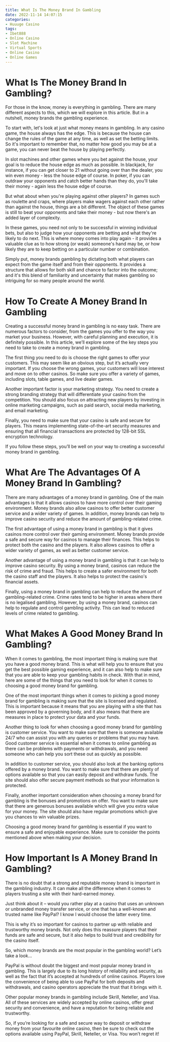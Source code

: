 ```yaml
---
title: What Is The Money Brand In Gambling
date: 2022-11-14 14:07:15
categories:
- Huuuge Casino
tags:
- Ibet888
- Online Casino
- Slot Machine
- Virtual Sports
- Online Casino
- Online Games
---
```



#  What Is The Money Brand In Gambling?

For those in the know, money is everything in gambling. There are many different aspects to this, which we will explore in this article. But in a nutshell, money brands the gambling experience.

To start with, let's look at just what money means in gambling. In any casino game, the house always has the edge. This is because the house can change the rules of the game at any time, as well as set the betting limits. So it's important to remember that, no matter how good you may be at a game, you can never beat the house by playing perfectly.

In slot machines and other games where you bet against the house, your goal is to reduce the house edge as much as possible. In blackjack, for instance, if you can get closer to 21 without going over than the dealer, you win even money - less the house edge of course. In poker, if you can outdraw your opponents and catch better hands than they do, you'll take their money - again less the house edge of course.

But what about when you're playing against other players? In games such as roulette and craps, where players make wagers against each other rather than against the house, things are a bit different. The object of these games is still to beat your opponents and take their money - but now there's an added layer of complexity.

In these games, you need not only to be successful in winning individual bets, but also to judge how your opponents are betting and what they're likely to do next. This is where money comes into play again - it provides a valuable clue as to how strong (or weak) someone's hand may be, or how likely they are to keep betting on a particular number or combination.

Simply put, money brands gambling by dictating both what players can expect from the game itself and from their opponents. It provides a structure that allows for both skill and chance to factor into the outcome; and it's this blend of familiarity and uncertainty that makes gambling so intriguing for so many people around the world.

#  How To Create A Money Brand In Gambling

Creating a successful money brand in gambling is no easy task. There are numerous factors to consider, from the games you offer to the way you market your business. However, with careful planning and execution, it is definitely possible. In this article, we’ll explore some of the key steps you need to take to create a money brand in gambling.

The first thing you need to do is choose the right games to offer your customers. This may seem like an obvious step, but it’s actually very important. If you choose the wrong games, your customers will lose interest and move on to other casinos. So make sure you offer a variety of games, including slots, table games, and live dealer games.

Another important factor is your marketing strategy. You need to create a strong branding strategy that will differentiate your casino from the competition. You should also focus on attracting new players by investing in online marketing campaigns, such as paid search, social media marketing, and email marketing.

Finally, you need to make sure that your casino is safe and secure for players. This means implementing state-of-the-art security measures and ensuring that all financial transactions are protected by 128-bit SSL encryption technology.

If you follow these steps, you’ll be well on your way to creating a successful money brand in gambling.

#  What Are The Advantages Of A Money Brand In Gambling?

There are many advantages of a money brand in gambling. One of the main advantages is that it allows casinos to have more control over their gaming environment. Money brands also allow casinos to offer better customer service and a wider variety of games. In addition, money brands can help to improve casino security and reduce the amount of gambling-related crime.

The first advantage of using a money brand in gambling is that it gives casinos more control over their gaming environment. Money brands provide a safe and secure way for casinos to manage their finances. This helps to protect both the casino and the players. It also allows casinos to offer a wider variety of games, as well as better customer service.

Another advantage of using a money brand in gambling is that it can help to improve casino security. By using a money brand, casinos can reduce the risk of crime and fraud. This helps to create a safer environment for both the casino staff and the players. It also helps to protect the casino's financial assets.

Finally, using a money brand in gambling can help to reduce the amount of gambling-related crime. Crime rates tend to be higher in areas where there is no legalised gambling. However, by using a money brand, casinos can help to regulate and control gambling activity. This can lead to reduced levels of crime related to gambling.

#  What Makes A Good Money Brand In Gambling?

When it comes to gambling, the most important thing is making sure that you have a good money brand. This is what will help you to ensure that you get the best possible gaming experience, and it can also help to make sure that you are able to keep your gambling habits in check. With that in mind, here are some of the things that you need to look for when it comes to choosing a good money brand for gambling.

One of the most important things when it comes to picking a good money brand for gambling is making sure that the site is licensed and regulated. This is important because it means that you are playing with a site that has been approved by a governing body, and it also means that there are measures in place to protect your data and your funds.

Another thing to look for when choosing a good money brand for gambling is customer service. You want to make sure that there is someone available 24/7 who can assist you with any queries or problems that you may have. Good customer service is essential when it comes to online gambling as there can be problems with payments or withdrawals, and you need someone who can help you sort these out as quickly as possible.

In addition to customer service, you should also look at the banking options offered by a money brand. You want to make sure that there are plenty of options available so that you can easily deposit and withdraw funds. The site should also offer secure payment methods so that your information is protected.

Finally, another important consideration when choosing a money brand for gambling is the bonuses and promotions on offer. You want to make sure that there are generous bonuses available which will give you extra value for your money. The site should also have regular promotions which give you chances to win valuable prizes.

Choosing a good money brand for gambling is essential if you want to ensure a safe and enjoyable experience. Make sure to consider the points mentioned above when making your decision.

#  How Important Is A Money Brand In Gambling?

There is no doubt that a strong and reputable money brand is important in the gambling industry. It can make all the difference when it comes to players trusting a site with their hard-earned money.

Just think about it – would you rather play at a casino that uses an unknown or unbranded money transfer service, or one that has a well-known and trusted name like PayPal? I know I would choose the latter every time.

This is why it’s so important for casinos to partner up with reliable and trustworthy money brands. Not only does this reassure players that their funds are safe and secure, but it also helps to build trust and credibility for the casino itself.

So, which money brands are the most popular in the gambling world? Let’s take a look…

 PayPal is without doubt the biggest and most popular money brand in gambling. This is largely due to its long history of reliability and security, as well as the fact that it’s accepted at hundreds of online casinos. Players love the convenience of being able to use PayPal for both deposits and withdrawals, and casino operators appreciate the trust that it brings with it.

Other popular money brands in gambling include Skrill, Neteller, and Visa. All of these services are widely accepted by online casinos, offer great security and convenience, and have a reputation for being reliable and trustworthy.

So, if you’re looking for a safe and secure way to deposit or withdraw money from your favourite online casino, then be sure to check out the options available using PayPal, Skrill, Neteller, or Visa. You won’t regret it!